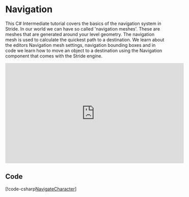 # Navigation

This C# Intermediate tutorial covers the basics of the navigation system in Stride. In our world we can have so called 'navigation meshes'. These are meshes that are generated around your level geometry. The navigation mesh is used to calculate the quickest path to a destination. 
We learn about the editors Navigation mesh settings, navigation bounding boxes and in code we learn how to move an object to a destination using the Navigation component that comes with the Stride engine.

<iframe width="560" height="315" src="https://www.youtube.com/embed/_r7RAM-3neY" frameborder="0" allow="accelerometer; autoplay; encrypted-media; gyroscope; picture-in-picture" allowfullscreen></iframe>

## Code
[!code-csharp[NavigateCharacter](..\..\..\..\stride\samples\Tutorials\CSharpIntermediate\CSharpIntermediate\CSharpIntermediate.Game\11_Navigation\NavigateCharacter.cs)]
